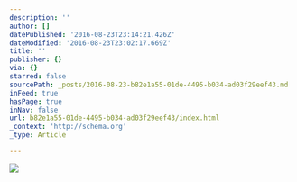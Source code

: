 ```yaml
---
description: ''
author: []
datePublished: '2016-08-23T23:14:21.426Z'
dateModified: '2016-08-23T23:02:17.669Z'
title: ''
publisher: {}
via: {}
starred: false
sourcePath: _posts/2016-08-23-b82e1a55-01de-4495-b034-ad03f29eef43.md
inFeed: true
hasPage: true
inNav: false
url: b82e1a55-01de-4495-b034-ad03f29eef43/index.html
_context: 'http://schema.org'
_type: Article

---
```

![](https://the-grid-user-content.s3-us-west-2.amazonaws.com/5a45c8e0-3a4d-4552-a753-86ac3349d046.jpg)